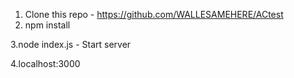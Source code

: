 1. Clone this repo - https://github.com/WALLESAMEHERE/ACtest
2. npm install

3.node index.js - Start server

4.localhost:3000 